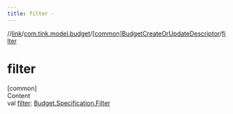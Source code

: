 ```yaml
---
title: filter -
---
```

//[link](../../index.md)/[com.tink.model.budget](../index.md)/[[common]BudgetCreateOrUpdateDescriptor](index.md)/[filter](filter.md)



# filter  
[common]  
Content  
val [filter](filter.md): [Budget.Specification.Filter](../[common]-budget/-specification/-filter/index.md)  




